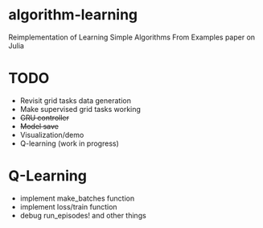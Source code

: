 # algorithm-learning
Reimplementation of Learning Simple Algorithms From Examples paper on Julia

# TODO
- Revisit grid tasks data generation
- Make supervised grid tasks working
- ~~GRU controller~~
- ~~Model save~~
- Visualization/demo
- Q-learning (work in progress)

# Q-Learning
- implement make_batches function
- implement loss/train function
- debug run_episodes! and other things
